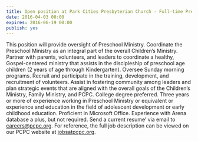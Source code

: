 ```yaml
---
title: Open position at Park Cities Presbyterian Church - Full-time Preschool Ministry Coordinator
date: 2016-04-03 00:00
expires: 2016-06-19 00:00
publish: yes
---
```


This position will provide oversight of Preschool Ministry. Coordinate the Preschool Ministry as an integral part of the overall Children’s Ministry. Partner with parents, volunteers, and leaders to coordinate a healthy, Gospel-centered ministry that assists in the discipleship of preschool age children (2 years of age through Kindergarten). Oversee Sunday morning programs. Recruit and participate in the training, development, and recruitment of volunteers. Assist in fostering community among leaders and plan strategic events that are aligned with the overall goals of the Children’s Ministry, Family Ministry, and PCPC. College degree preferred. Three years or more of experience working in Preschool Ministry or equivalent or experience and education in the field of adolescent development or early childhood education. Proficient in Microsoft Office. Experience with Arena database a plus, but not required. Send a current resume’ via email to [careers@pcpc.org](mailto:careers@pcpc.org?subject=Regarding%20Preschool%20Coordinator%20position%20at%20PCPC). For reference, the full job description can be viewed on our PCPC website at [jobsatpcpc.org](http://jobsatpcpc.org).
